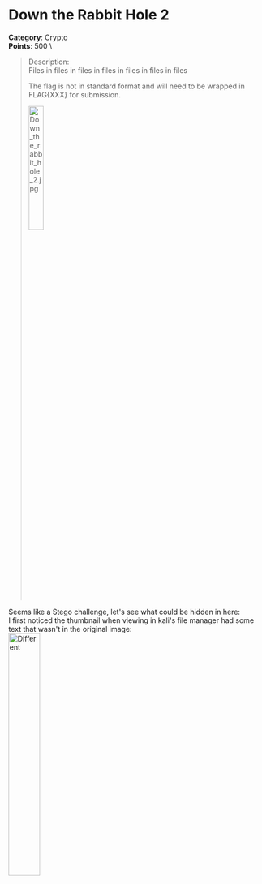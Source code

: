 # Down the Rabbit Hole 2

**Category**: Crypto \
**Points**: 500 \
>Description: \
>Files in files in files in files in files in files in files
>
>The flag is not in standard format and will need to be wrapped in FLAG{XXX} for submission.
>
><img src=https://user-images.githubusercontent.com/74765175/99828808-4ec23e00-2bc0-11eb-86c5-00c59c7a9a19.jpg width=25% height=25% alt=Down_the_rabbit_hole_2.jpg>

Seems like a Stego challenge, let's see what could be hidden in here:\
I first noticed the thumbnail when viewing in kali's file manager had some text that wasn't in the original image:\
<img src=https://user-images.githubusercontent.com/74765175/99830035-fd1ab300-2bc1-11eb-9fa0-137d0cca45ec.png width=35% height=35% alt=Different Thumnail Image>
